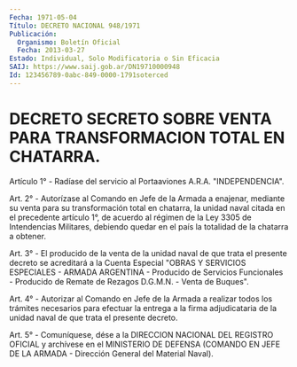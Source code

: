 ```yaml
---
Fecha: 1971-05-04
Título: DECRETO NACIONAL 948/1971
Publicación:
  Organismo: Boletín Oficial
  Fecha: 2013-03-27
Estado: Individual, Solo Modificatoria o Sin Eficacia
SAIJ: https://www.saij.gob.ar/DN19710000948
Id: 123456789-0abc-849-0000-1791soterced
---
```

# DECRETO SECRETO SOBRE VENTA PARA TRANSFORMACION  TOTAL EN CHATARRA.

<a id="1"></a>
Artículo 1° - Radíase del servicio al Portaaviones A.R.A. "INDEPENDENCIA".

<a id="2"></a>
Art. 2° - Autorízase al Comando en Jefe de la Armada a enajenar, mediante su venta para su transformación total en chatarra, la unidad naval citada en el precedente artículo 1°, de acuerdo al régimen de la Ley 3305 de Intendencias Militares, debiendo quedar en el país la totalidad de la chatarra a obtener.

<a id="3"></a>
Art. 3° - El producido de la venta de la unidad naval de que trata el presente decreto se acreditará a la Cuenta Especial "OBRAS Y SERVICIOS ESPECIALES - ARMADA ARGENTINA - Producido de Servicios Funcionales - Producido de Remate de Rezagos D.G.M.N. - Venta de Buques".

<a id="4"></a>
Art. 4° - Autorizar al Comando en Jefe de la Armada a realizar todos los trámites necesarios para efectuar la entrega a la firma adjudicataria de la unidad naval de que trata el presente decreto.

<a id="5"></a>
Art. 5° - Comuníquese, dése a la DIRECCION NACIONAL DEL REGISTRO OFICIAL y archívese en el MINISTERIO DE DEFENSA (COMANDO EN JEFE DE LA ARMADA - Dirección General del Material Naval).
